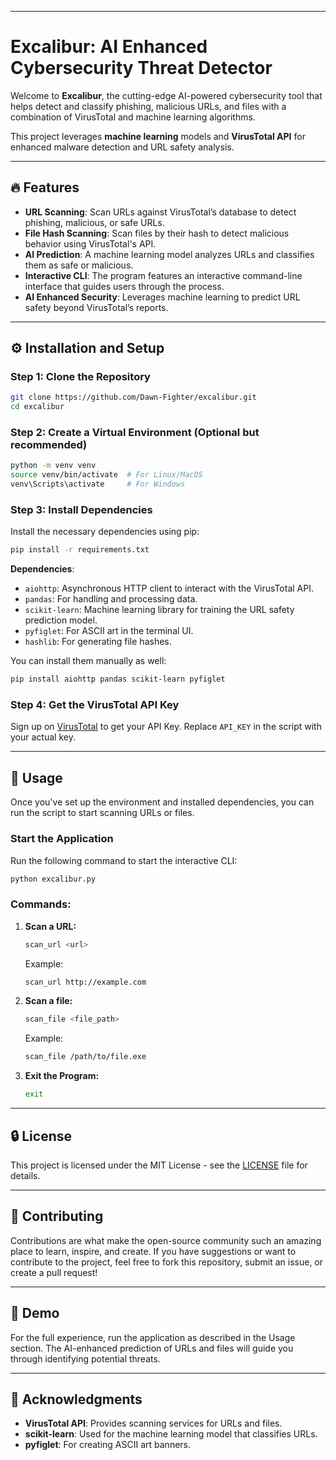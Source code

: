 

---

# Excalibur: AI Enhanced Cybersecurity Threat Detector

Welcome to **Excalibur**, the cutting-edge AI-powered cybersecurity tool that helps detect and classify phishing, malicious URLs, and files with a combination of VirusTotal and machine learning algorithms.

This project leverages **machine learning** models and **VirusTotal API** for enhanced malware detection and URL safety analysis.

---

## 🔥 Features

- **URL Scanning**: Scan URLs against VirusTotal’s database to detect phishing, malicious, or safe URLs.
- **File Hash Scanning**: Scan files by their hash to detect malicious behavior using VirusTotal's API.
- **AI Prediction**: A machine learning model analyzes URLs and classifies them as safe or malicious.
- **Interactive CLI**: The program features an interactive command-line interface that guides users through the process.
- **AI Enhanced Security**: Leverages machine learning to predict URL safety beyond VirusTotal’s reports.

---

## ⚙️ Installation and Setup

### Step 1: Clone the Repository

```bash
git clone https://github.com/Dawn-Fighter/excalibur.git
cd excalibur
```

### Step 2: Create a Virtual Environment (Optional but recommended)

```bash
python -m venv venv
source venv/bin/activate  # For Linux/MacOS
venv\Scripts\activate     # For Windows
```

### Step 3: Install Dependencies

Install the necessary dependencies using pip:

```bash
pip install -r requirements.txt
```

**Dependencies**:

- `aiohttp`: Asynchronous HTTP client to interact with the VirusTotal API.
- `pandas`: For handling and processing data.
- `scikit-learn`: Machine learning library for training the URL safety prediction model.
- `pyfiglet`: For ASCII art in the terminal UI.
- `hashlib`: For generating file hashes.

You can install them manually as well:

```bash
pip install aiohttp pandas scikit-learn pyfiglet
```

### Step 4: Get the VirusTotal API Key

Sign up on [VirusTotal](https://www.virustotal.com/) to get your API Key. Replace `API_KEY` in the script with your actual key.

---

## 🚀 Usage

Once you've set up the environment and installed dependencies, you can run the script to start scanning URLs or files.

### Start the Application

Run the following command to start the interactive CLI:

```bash
python excalibur.py
```

### Commands:

1. **Scan a URL:**
    ```bash
    scan_url <url>
    ```
    Example:
    ```bash
    scan_url http://example.com
    ```

2. **Scan a file:**
    ```bash
    scan_file <file_path>
    ```
    Example:
    ```bash
    scan_file /path/to/file.exe
    ```

3. **Exit the Program:**
    ```bash
    exit
    ```

---

## 🔒 License

This project is licensed under the MIT License - see the [LICENSE](LICENSE) file for details.

---

## 🤝 Contributing

Contributions are what make the open-source community such an amazing place to learn, inspire, and create. If you have suggestions or want to contribute to the project, feel free to fork this repository, submit an issue, or create a pull request!

---

## 👀 Demo

For the full experience, run the application as described in the Usage section. The AI-enhanced prediction of URLs and files will guide you through identifying potential threats.

---

## 📝 Acknowledgments

- **VirusTotal API**: Provides scanning services for URLs and files.
- **scikit-learn**: Used for the machine learning model that classifies URLs.
- **pyfiglet**: For creating ASCII art banners.
